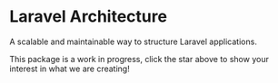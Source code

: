 # Laravel Architecture
A scalable and maintainable way to structure Laravel applications. 

This package is a work in progress, click the star above to show your interest in what we are creating!
